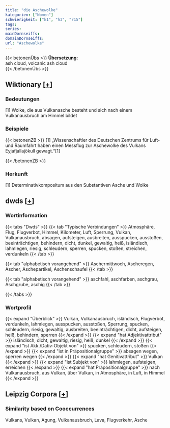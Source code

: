 ```yaml
---
title: "die Aschewolke"
kategorien: ["Nomen"]
schwierigkeit: ["k1", "h3", "r15"]
tags:
series:
mainDornseiffs:
domainDornseiffs:
url: "Aschewolke"
---
```


{{< betonenÜbs >}}
**Übersetzung:**  
ash cloud, volcanic ash cloud  
{{< /betonenÜbs >}}

## Wiktionary [[+](https://de.wiktionary.org/wiki/Aschewolke)]

### Bedeutungen
[1] Wolke, die aus Vulkanasche besteht und sich nach einem Vulkanausbruch am Himmel bildet  

### Beispiele
{{< betonenZB >}}
[1] „Wissenschaftler des Deutschen Zentrums für Luft- und Raumfahrt haben einen Messflug zur Aschewolke des Vulkans Eyjafjallajökull gewagt.“[1]  

{{< /betonenZB >}}
### Herkunft
[1] Determinativkompositum aus den Substantiven Asche und Wolke  



## dwds [[+](https://www.dwds.de/wb/Aschewolke)]

### Wortinformation
{{< tabs "Dwds" >}}
{{< tab "Typische Verbindungen" >}}
Atmosphäre, Flug, Flugverbot, Himmel, Kilometer, Luft, Sperrung, Vulkan, Vulkanausbruch, absagen, aufsteigen, ausbreiten, ausspucken, ausstoßen, beeinträchtigen, behindern, dicht, dunkel, gewaltig, heiß, isländisch, lahmlegen, riesig, schleudern, sperren, spucken, stoßen, streichen, verdunkeln
{{< /tab >}}

{{< tab "alphabetisch vorangehend" >}}
Aschermittwoch, Ascheregen, Ascher, Aschepartikel, Aschenschaufel
{{< /tab >}}

{{< tab "alphabetisch vorangehend" >}}
aschfahl, aschfarben, aschgrau, Aschgrube, aschig
{{< /tab >}}

{{< /tabs >}}

### Wortprofil
{{< expand "Überblick" >}} Vulkan, Vulkanausbruch, isländisch, Flugverbot, verdunkeln, lahmlegen, ausspucken, ausstoßen, Sperrung, spucken, schleudern, riesig, gewaltig, ausbreiten, beeinträchtigen, dicht, aufsteigen, heiß, behindern, sperren {{< /expand >}}
{{< expand "hat Adjektivattribut" >}} isländisch, dicht, gewaltig, riesig, heiß, dunkel {{< /expand >}}
{{< expand "ist Akk./Dativ-Objekt von" >}} spucken, schleudern, stoßen {{< /expand >}}
{{< expand "ist in Präpositionalgruppe" >}} absagen wegen, sperren wegen {{< /expand >}}
{{< expand "hat Genitivattribut" >}} Vulkan {{< /expand >}}
{{< expand "ist Subjekt von" >}} lahmlegen, aufsteigen, erreichen {{< /expand >}}
{{< expand "hat Präpositionalgruppe" >}} nach Vulkanausbruch, aus Vulkan, über Vulkan, in Atmosphäre, in Luft, in Himmel {{< /expand >}}

## Leipzig Corpora [[+](https://corpora.uni-leipzig.de/en/res?word=Aschewolke&corpusId=deu_newscrawl-public_2018)]


### Similarity based on Cooccurrences
Vulkans, Vulkan, Agung, Vulkanausbruch, Lava, Flugverkehr, Asche

